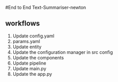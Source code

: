 #End to End  Text-Summariser-newton

## workflows

1. Update config.yaml
2. params.yaml
3. Update entity
4. Update the configuration manager in src config
5. Update the components 
6. Update pipeline
7. Update main.py
8. Update the app.py 

